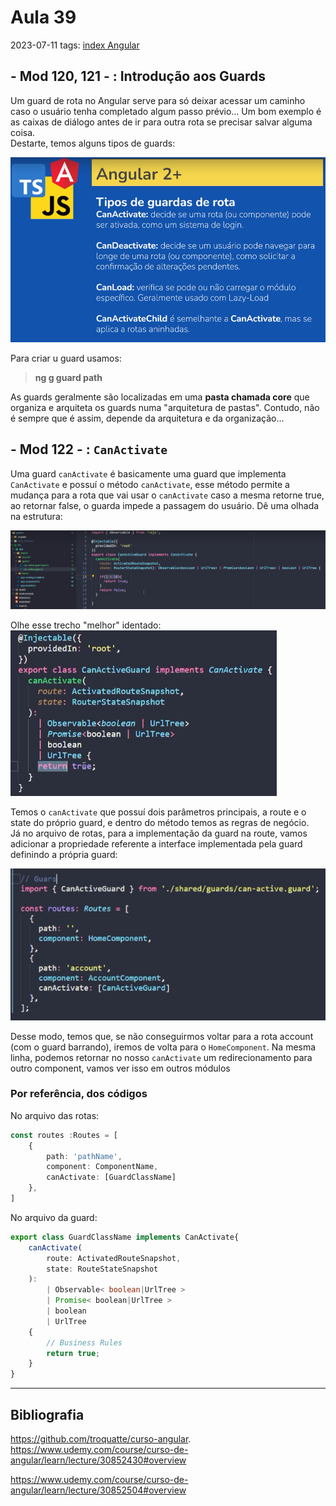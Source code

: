 # Aula 39
2023-07-11
tags: [index Angular](../index%20Angular.md)

## - Mod 120, 121 - : Introdução aos Guards

Um guard de rota no Angular serve para só deixar acessar um caminho caso o usuário tenha completado algum passo prévio... Um bom exemplo é as caixas de diálogo antes de ir para outra rota se precisar salvar alguma coisa.  
Destarte, temos alguns tipos de guards:

![](../../../Pasted%20image%2020230711091325.png)

Para criar u guard usamos:
> **ng g guard path**

As guards geralmente são localizadas em uma **pasta chamada core** que organiza e arquiteta os guards numa "arquitetura de pastas". Contudo, não é sempre que é assim, depende da arquitetura e da organização...

## - Mod 122 - : `CanActivate`

Uma guard `canActivate` é basicamente uma guard que implementa `CanActivate` e possuí o método `canActivate`, esse método permite a mudança para a rota que vai usar o `canActivate` caso a mesma retorne true, ao retornar false, o guarda impede a passagem do usuário. Dê uma olhada na estrutura:

![](../../../Pasted%20image%2020230711092849.png)

Olhe esse trecho "melhor" identado:
![](../../../Pasted%20image%2020230711112902.png)

Temos o `canActivate` que possuí dois parâmetros principais, a route e o state do próprio guard, e dentro do método temos as regras de negócio.  
Já no arquivo de rotas, para a implementação da guard na route, vamos adicionar a propriedade referente a interface implementada pela guard definindo a própria guard:

![](../../../Pasted%20image%2020230711113405.png)

Desse modo, temos que, se não conseguirmos voltar para a rota account (com o guard barrando), iremos de volta para o `HomeComponent`. Na mesma linha, podemos retornar no nosso `canActivate` um redirecionamento para outro component, vamos ver isso em outros módulos

### Por referência, dos códigos

No arquivo das rotas:
~~~ts
const routes :Routes = [
	{
		path: 'pathName',
		component: ComponentName,
		canActivate: [GuardClassName]
	},
]
~~~

No arquivo da guard:
~~~ts
export class GuardClassName implements CanActivate{
	canActivate(
		route: ActivatedRouteSnapshot,
		state: RouteStateSnapshot
	):
		| Observable< boolean|UrlTree > 
		| Promise< boolean|UrlTree >
		| boolean
		| UrlTree
	{
		// Business Rules
		return true;
	}
}
~~~


-----------------------------------------------
## Bibliografia

https://github.com/troquatte/curso-angular.  
https://www.udemy.com/course/curso-de-angular/learn/lecture/30852430#overview

https://www.udemy.com/course/curso-de-angular/learn/lecture/30852504#overview
